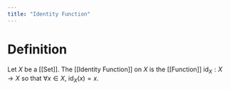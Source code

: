 ```yaml
---
title: "Identity Function"
---
```


# Definition
Let $X$ be a [[Set]]. The [[Identity Function]] on $X$ is the [[Function]] $\text{id}_{X}: X \to X$ so that $\forall x \in X$, $\text{id}_{X}(x) = x$.